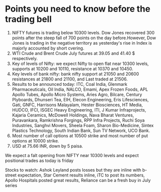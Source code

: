 # Points you need to know before the trading bell

1. NIFTY futures is trading below 10300 levels. Dow Jones recovered 300 points after the steep fall of 700 points on the day before.However, Dow Jones is trading in the negative territory as yesterday's rise in Index is majorly accounted by short cvering.
2. WTI Crude and Brent Crude July futures at 39.05 and 41.40 $ respectively.
3. Key of levels of Nifty: we expect Nifty to open flat near 10300 levels, supports at 10200 and 10110, resistance at 10370 and 10450.
4. Key levels of bank nifty: bank nifty support at 21050 and 20600 resistances at 21800 and 21100, and Last traded at 21506.
5. Results to be announced today: ITC, Coal India, Glenmark Pharmaceuticals, Oil India, NALCO, Emami, Apex Frozen Foods, APL Apollo Tubes, Apollo Micro Systems, Aries Agro, Bilcare, Century Plyboards, Dhunseri Tea, EIH, Elecon Engineering, Eris Lifesciences, Gati, GNFC, Harrisons Malayalam, Hester Biosciences, HT Media, HUDCO, IFCI, ISGEC Heavy Engineering, ITI, J Kumar Infraprojects, Kajaria Ceramics, McDowell Holdings, Nava Bharat Ventures, Puravankara, Ramkrishna Forgings, RPP Infra Projects, Ruchi Soya Industries, Sanghvi Movers, Sheela Foam, Sharon Bio-Medicine, Sintex Plastics Technology, South Indian Bank, Sun TV Network, UCO Bank.
6. Most number of call options at 10500 strike and most number of put options at 10000 strike.
7. USD at 75.66 INR, down by 5 paisa.

We expect a falt opening from NIFTY near 10300 levels and expect positional trades as today is friday

Stocks to watch: Ashok Leyland posts losses but they are inline with b-street expectation, Star Cement results inline, iTC to post its numbers, Apollo Hospitals posted great results, Reliance can be a fresh buy in July series
